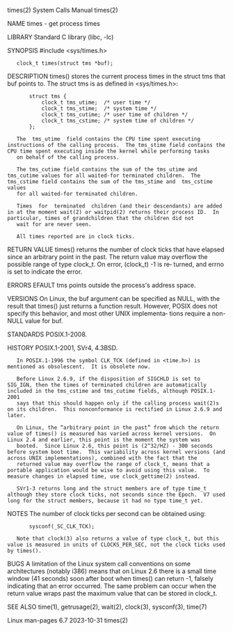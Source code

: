 times(2)                                                                                    System Calls Manual                                                                                    times(2)

NAME
       times - get process times

LIBRARY
       Standard C library (libc, -lc)

SYNOPSIS
       #include <sys/times.h>

       clock_t times(struct tms *buf);

DESCRIPTION
       times() stores the current process times in the struct tms that buf points to.  The struct tms is as defined in <sys/times.h>:

           struct tms {
               clock_t tms_utime;  /* user time */
               clock_t tms_stime;  /* system time */
               clock_t tms_cutime; /* user time of children */
               clock_t tms_cstime; /* system time of children */
           };

       The  tms_utime  field contains the CPU time spent executing instructions of the calling process.  The tms_stime field contains the CPU time spent executing inside the kernel while performing tasks
       on behalf of the calling process.

       The tms_cutime field contains the sum of the tms_utime and tms_cutime values for all waited-for terminated children.  The tms_cstime field contains the sum of the tms_stime and  tms_cstime  values
       for all waited-for terminated children.

       Times  for  terminated  children (and their descendants) are added in at the moment wait(2) or waitpid(2) returns their process ID.  In particular, times of grandchildren that the children did not
       wait for are never seen.

       All times reported are in clock ticks.

RETURN VALUE
       times() returns the number of clock ticks that have elapsed since an arbitrary point in the past.  The return value may overflow the possible range of type clock_t.  On error, (clock_t) -1 is  re‐
       turned, and errno is set to indicate the error.

ERRORS
       EFAULT tms points outside the process's address space.

VERSIONS
       On  Linux,  the  buf argument can be specified as NULL, with the result that times() just returns a function result.  However, POSIX does not specify this behavior, and most other UNIX implementa‐
       tions require a non-NULL value for buf.

STANDARDS
       POSIX.1-2008.

HISTORY
       POSIX.1-2001, SVr4, 4.3BSD.

       In POSIX.1-1996 the symbol CLK_TCK (defined in <time.h>) is mentioned as obsolescent.  It is obsolete now.

       Before Linux 2.6.9, if the disposition of SIGCHLD is set to SIG_IGN, then the times of terminated children are automatically included in the tms_cstime and tms_cutime fields, although POSIX.1-2001
       says that this should happen only if the calling process wait(2)s on its children.  This nonconformance is rectified in Linux 2.6.9 and later.

       On Linux, the “arbitrary point in the past” from which the return value of times() is measured has varied across kernel versions.  On Linux 2.4 and earlier, this point is the moment the system was
       booted.  Since Linux 2.6, this point is (2^32/HZ) - 300 seconds before system boot time.  This variability across kernel versions (and across UNIX implementations), combined with the fact that the
       returned value may overflow the range of clock_t, means that a portable application would be wise to avoid using this value.  To measure changes in elapsed time, use clock_gettime(2) instead.

       SVr1-3 returns long and the struct members are of type time_t although they store clock ticks, not seconds since the Epoch.  V7 used long for the struct members, because it had no type time_t yet.

NOTES
       The number of clock ticks per second can be obtained using:

           sysconf(_SC_CLK_TCK);

       Note that clock(3) also returns a value of type clock_t, but this value is measured in units of CLOCKS_PER_SEC, not the clock ticks used by times().

BUGS
       A limitation of the Linux system call conventions on some architectures (notably i386) means that on Linux 2.6 there is a small time window (41 seconds) soon after boot when times() can return -1,
       falsely indicating that an error occurred.  The same problem can occur when the return value wraps past the maximum value that can be stored in clock_t.

SEE ALSO
       time(1), getrusage(2), wait(2), clock(3), sysconf(3), time(7)

Linux man-pages 6.7                                                                              2023-10-31                                                                                        times(2)
